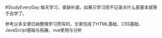 #StudyEveryDay
每天学习，查缺补漏，如果只学习而不记录点什么那基本就等于白学了。

参考众多文章归纳整理学习而写的，文章包括了HTML基础、CSS基础、JavaScript基础与拓展，vue使用与分析
